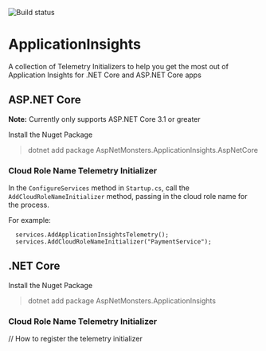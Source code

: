 ![Build status](https://github.com/AspNetMonsters/ApplicationInsights/workflows/Continuous%20Integration/badge.svg)

# ApplicationInsights
A collection of Telemetry Initializers to help you get the most out of Application Insights for .NET Core and ASP.NET Core apps

## ASP.NET Core

**Note:** Currently only supports ASP.NET Core 3.1 or greater

Install the Nuget Package
> dotnet add package AspNetMonsters.ApplicationInsights.AspNetCore

### Cloud Role Name Telemetry Initializer


In the `ConfigureServices` method in `Startup.cs`, call the `AddCloudRoleNameInitializer` method, passing in the cloud role name for the process.

For example:
```
  services.AddApplicationInsightsTelemetry();
  services.AddCloudRoleNameInitializer("PaymentService");
```

## .NET Core

Install the Nuget Package
> dotnet add package AspNetMonsters.ApplicationInsights

### Cloud Role Name Telemetry Initializer
// How to register the telemetry initializer

